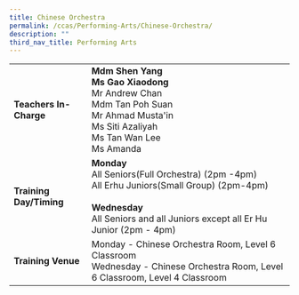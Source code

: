 ```yaml
---
title: Chinese Orchestra
permalink: /ccas/Performing-Arts/Chinese-Orchestra/
description: ""
third_nav_title: Performing Arts
---
```



| | |
| --- | ---|
| **Teachers In-Charge** |**Mdm Shen Yang**<br>**Ms Gao Xiaodong**<br>Mr Andrew Chan<br>Mdm Tan Poh Suan<br>Mr Ahmad Musta'in<br>Ms Siti Azaliyah<br>Ms Tan Wan Lee<br>Ms Amanda
|**Training Day/Timing**|**Monday** <br>All Seniors(Full Orchestra) (2pm -4pm) <br>All Erhu Juniors(Small Group) (2pm-4pm)<br><br>**Wednesday**<br>All Seniors and all Juniors except all Er Hu Junior (2pm - 4pm)
|**Training Venue**|Monday - Chinese Orchestra Room, Level 6 Classroom<br>Wednesday - Chinese Orchestra Room, Level 6 Classroom, Level 4 Classroom